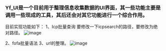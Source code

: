 ### Yf_UI是一个目前用于整理信息收集数据的UI界面，其一些功能主要是调用一些现成的工具，其后还会对其它功能进行一个综合作用。
目前实现功能如下：
1、Icp批量查询
要修改一下icpsearch的路径，要修改为绝对路径。
![image](https://github.com/user-attachments/assets/ae9576ef-a5af-4182-ac37-b23b6252395d)

2、fofa批量语法
3、url的整理。
![image](https://github.com/user-attachments/assets/2e860f30-b702-4042-bbb4-34add89ee297)

